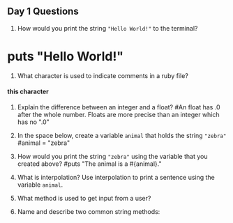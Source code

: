 ## Day 1 Questions

1. How would you print the string `"Hello World!"` to the terminal?
# puts "Hello World!"

1. What character is used to indicate comments in a ruby file?
#### this character #

1. Explain the difference between an integer and a float?
#An float has .0 after the whole number. Floats are more precise than an integer which has no ".0"

1. In the space below, create a variable `animal` that holds the string `"zebra"`
#animal = "zebra"

1. How would you print the string `"zebra"` using the variable that you created above?
#puts "The animal is a #{animal}."

1. What is interpolation? Use interpolation to print a sentence using the variable `animal`.


1. What method is used to get input from a user?


1. Name and describe two common string methods:
